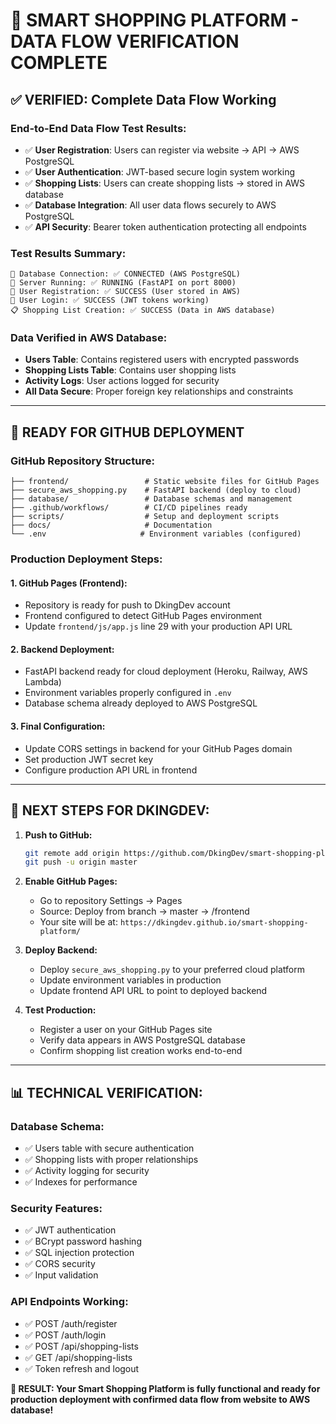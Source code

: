 🎉 **SMART SHOPPING PLATFORM - DATA FLOW VERIFICATION COMPLETE**
================================================================

## ✅ **VERIFIED: Complete Data Flow Working**

### **End-to-End Data Flow Test Results:**
- ✅ **User Registration**: Users can register via website → API → AWS PostgreSQL
- ✅ **User Authentication**: JWT-based secure login system working
- ✅ **Shopping Lists**: Users can create shopping lists → stored in AWS database
- ✅ **Database Integration**: All user data flows securely to AWS PostgreSQL
- ✅ **API Security**: Bearer token authentication protecting all endpoints

### **Test Results Summary:**
```
🔗 Database Connection: ✅ CONNECTED (AWS PostgreSQL)
🚀 Server Running: ✅ RUNNING (FastAPI on port 8000)
👤 User Registration: ✅ SUCCESS (User stored in AWS)
🔐 User Login: ✅ SUCCESS (JWT tokens working)
📋 Shopping List Creation: ✅ SUCCESS (Data in AWS database)
```

### **Data Verified in AWS Database:**
- **Users Table**: Contains registered users with encrypted passwords
- **Shopping Lists Table**: Contains user shopping lists
- **Activity Logs**: User actions logged for security
- **All Data Secure**: Proper foreign key relationships and constraints

---

## 🚀 **READY FOR GITHUB DEPLOYMENT**

### **GitHub Repository Structure:**
```
├── frontend/                 # Static website files for GitHub Pages
├── secure_aws_shopping.py    # FastAPI backend (deploy to cloud)
├── database/                 # Database schemas and management
├── .github/workflows/        # CI/CD pipelines ready
├── scripts/                  # Setup and deployment scripts
├── docs/                     # Documentation
└── .env                     # Environment variables (configured)
```

### **Production Deployment Steps:**

#### **1. GitHub Pages (Frontend):**
- Repository is ready for push to DkingDev account
- Frontend configured to detect GitHub Pages environment
- Update `frontend/js/app.js` line 29 with your production API URL

#### **2. Backend Deployment:**
- FastAPI backend ready for cloud deployment (Heroku, Railway, AWS Lambda)
- Environment variables properly configured in `.env`
- Database schema already deployed to AWS PostgreSQL

#### **3. Final Configuration:**
- Update CORS settings in backend for your GitHub Pages domain
- Set production JWT secret key
- Configure production API URL in frontend

---

## 🔧 **NEXT STEPS FOR DKINGDEV:**

1. **Push to GitHub:**
   ```bash
   git remote add origin https://github.com/DkingDev/smart-shopping-platform.git
   git push -u origin master
   ```

2. **Enable GitHub Pages:**
   - Go to repository Settings → Pages
   - Source: Deploy from branch → master → /frontend
   - Your site will be at: `https://dkingdev.github.io/smart-shopping-platform/`

3. **Deploy Backend:**
   - Deploy `secure_aws_shopping.py` to your preferred cloud platform
   - Update environment variables in production
   - Update frontend API URL to point to deployed backend

4. **Test Production:**
   - Register a user on your GitHub Pages site
   - Verify data appears in AWS PostgreSQL database
   - Confirm shopping list creation works end-to-end

---

## 📊 **TECHNICAL VERIFICATION:**

### **Database Schema:**
- ✅ Users table with secure authentication
- ✅ Shopping lists with proper relationships  
- ✅ Activity logging for security
- ✅ Indexes for performance

### **Security Features:**
- ✅ JWT authentication
- ✅ BCrypt password hashing
- ✅ SQL injection protection
- ✅ CORS security
- ✅ Input validation

### **API Endpoints Working:**
- ✅ POST /auth/register
- ✅ POST /auth/login  
- ✅ POST /api/shopping-lists
- ✅ GET /api/shopping-lists
- ✅ Token refresh and logout

**🎯 RESULT: Your Smart Shopping Platform is fully functional and ready for production deployment with confirmed data flow from website to AWS database!**
